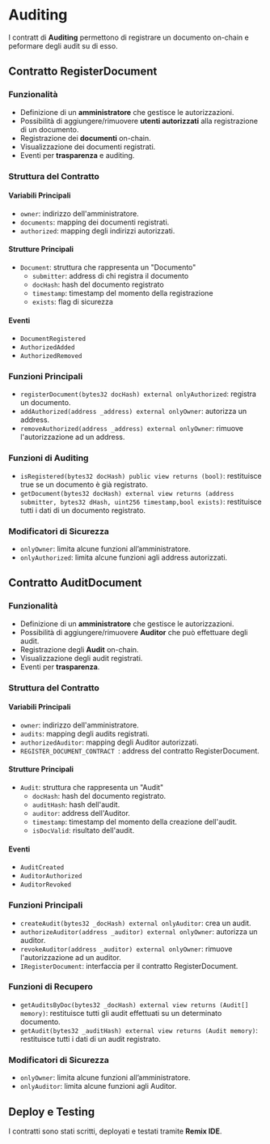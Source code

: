 # Auditing

I contratt di **Auditing** permettono di registrare un documento on-chain e peformare degli audit su di esso.

## Contratto RegisterDocument

### Funzionalità

- Definizione di un **amministratore** che gestisce le autorizzazioni.
- Possibilità di aggiungere/rimuovere **utenti autorizzati** alla registrazione di un documento.
- Registrazione dei **documenti** on-chain.
- Visualizzazione dei documenti registrati.
- Eventi per **trasparenza** e auditing.

### Struttura del Contratto

#### Variabili Principali

- `owner`: indirizzo dell'amministratore.
- `documents`: mapping dei documenti registrati.
- `authorized`: mapping degli indirizzi autorizzati.

#### Strutture Principali
- `Document`: struttura che rappresenta un "Documento"
  - `submitter`: address di chi registra il documento
  - `docHash`: hash del documento registrato
  - `timestamp`: timestamp del momento della registrazione
  - `exists`: flag di sicurezza

#### Eventi

- `DocumentRegistered`
- `AuthorizedAdded`
- `AuthorizedRemoved`

### Funzioni Principali
- `registerDocument(bytes32 docHash) external onlyAuthorized`: registra un documento.
- `addAuthorized(address _address) external onlyOwner`: autorizza un address.
- `removeAuthorized(address _address) external onlyOwner`: rimuove l'autorizzazione ad un address.

### Funzioni di Auditing
- `isRegistered(bytes32 docHash) public view returns (bool)`: restituisce true se un documento è già registrato.
- `getDocument(bytes32 docHash) external view returns (address submitter, bytes32 dHash, uint256 timestamp,bool exists)`: restituisce tutti i dati di un documento registrato.

### Modificatori di Sicurezza

- `onlyOwner`: limita alcune funzioni all’amministratore.
- `onlyAuthorized`: limita alcune funzioni agli address autorizzati.

## Contratto AuditDocument

### Funzionalità

- Definizione di un **amministratore** che gestisce le autorizzazioni.
- Possibilità di aggiungere/rimuovere **Auditor** che può effettuare degli audit.
- Registrazione degli **Audit** on-chain.
- Visualizzazione degli audit registrati.
- Eventi per **trasparenza**.

### Struttura del Contratto

#### Variabili Principali

- `owner`: indirizzo dell'amministratore.
- `audits`: mapping degli audits registrati.
- `authorizedAuditor`: mapping degli Auditor autorizzati.
- `REGISTER_DOCUMENT_CONTRACT `: address del contratto RegisterDocument.

#### Strutture Principali
- `Audit`: struttura che rappresenta un "Audit"
  - `docHash`: hash del documento registrato.
  - `auditHash`: hash dell'audit.
  - `auditor`: address dell'Auditor.
  - `timestamp`: timestamp del momento della creazione dell'audit.
  - `isDocValid`: risultato dell'audit.

#### Eventi

- `AuditCreated`
- `AuditorAuthorized`
- `AuditorRevoked`

### Funzioni Principali
- `createAudit(bytes32 _docHash) external onlyAuditor`: crea un audit.
- `authorizeAuditor(address _auditor) external onlyOwner`: autorizza un auditor.
- `revokeAuditor(address _auditor) external onlyOwner`: rimuove l'autorizzazione ad un auditor.
- `IRegisterDocument`: interfaccia per il contratto RegisterDocument.

### Funzioni di Recupero
- `getAuditsByDoc(bytes32 _docHash) external view returns (Audit[] memory)`: restituisce tutti gli audit effettuati su un determinato documento.
- `getAudit(bytes32 _auditHash) external view returns (Audit memory)`: restituisce tutti i dati di un audit registrato.

### Modificatori di Sicurezza

- `onlyOwner`: limita alcune funzioni all’amministratore.
- `onlyAuditor`: limita alcune funzioni agli Auditor.

## Deploy e Testing

I contratti sono stati scritti, deployati e testati tramite **Remix IDE**.
